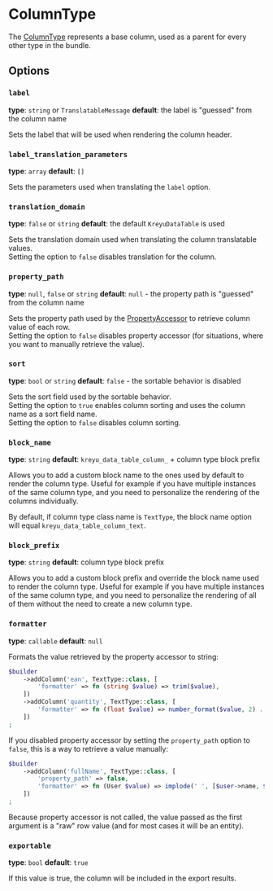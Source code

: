 # ColumnType

The [ColumnType](https://github.com/Kreyu/data-table-bundle/blob/main/src/Column/Type/ColumnType.php) represents a base column, used as a parent for every other type in the bundle.

## Options

### `label`

**type**: `string` or `TranslatableMessage` **default**: the label is "guessed" from the column name

Sets the label that will be used when rendering the column header.

### `label_translation_parameters`

**type**: `array` **default**: `[]`

Sets the parameters used when translating the `label` option.

### `translation_domain`

**type**: `false` or `string` **default**: the default `KreyuDataTable` is used

Sets the translation domain used when translating the column translatable values.  
Setting the option to `false` disables translation for the column.

### `property_path`

**type**: `null`, `false` or `string` **default**: `null` - the property path is "guessed" from the column name

Sets the property path used by the [PropertyAccessor](https://symfony.com/doc/current/components/property_access.html) to retrieve column value of each row.  
Setting the option to `false` disables property accessor (for situations, where you want to manually retrieve the value).

### `sort`

**type**: `bool` or `string` **default**: `false` - the sortable behavior is disabled

Sets the sort field used by the sortable behavior.   
Setting the option to `true` enables column sorting and uses the column name as a sort field name.  
Setting the option to `false` disables column sorting.

### `block_name`

**type**: `string` **default**: `kreyu_data_table_column_`  + column type block prefix

Allows you to add a custom block name to the ones used by default to render the column type.
Useful for example if you have multiple instances of the same column type, and you need to personalize the rendering of the columns individually.

By default, if column type class name is `TextType`, the block name option will equal `kreyu_data_table_column_text`.

### `block_prefix`

**type**: `string` **default**: column type block prefix

Allows you to add a custom block prefix and override the block name used to render the column type.
Useful for example if you have multiple instances of the same column type, and you need to personalize the rendering of all of them without the need to create a new column type.

### `formatter`

**type**: `callable` **default**: `null`

Formats the value retrieved by the property accessor to string:

```php
$builder
    ->addColumn('ean', TextType::class, [
        'formatter' => fn (string $value) => trim($value),
    ])
    ->addColumn('quantity', TextType::class, [
        'formatter' => fn (float $value) => number_format($value, 2) . 'kg',
    ])
;
```

If you disabled property accessor by setting the `property_path` option to `false`, this is a way to retrieve a value manually:

```php
$builder
    ->addColumn('fullName', TextType::class, [
        'property_path' => false,
        'formatter' => fn (User $value) => implode(' ', [$user->name, $user->surname]),    
    ])
;
```

Because property accessor is not called, the value passed as the first argument is a "raw" row value (and for most cases it will be an entity).

### `exportable`

**type**: `bool` **default**: `true`

If this value is true, the column will be included in the export results.
